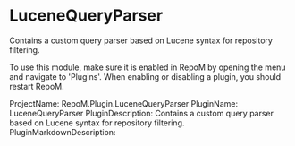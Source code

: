 # LuceneQueryParser

Contains a custom query parser based on Lucene syntax for repository filtering.

To use this module, make sure it is enabled in RepoM by opening the menu and navigate to 'Plugins'. When enabling or disabling a plugin, you should restart RepoM.

ProjectName: RepoM.Plugin.LuceneQueryParser
PluginName: LuceneQueryParser
PluginDescription: Contains a custom query parser based on Lucene syntax for repository filtering.
PluginMarkdownDescription: 


